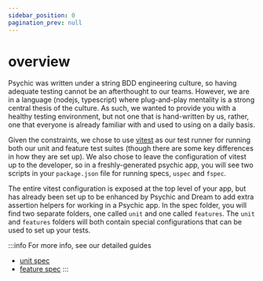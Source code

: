 ```yaml
---
sidebar_position: 0
pagination_prev: null
---
```


# overview

Psychic was written under a string BDD engineering culture, so having adequate testing cannot be an afterthought to our teams. However, we are in a language (nodejs, typescript) where plug-and-play mentality is a strong central thesis of the culture. As such, we wanted to provide you with a healthy testing environment, but not one that is hand-written by us, rather, one that everyone is already familiar with and used to using on a daily basis.

Given the constraints, we chose to use [vitest](https://vitest.dev) as our test runner for running both our unit and feature test suites (though there are some key differences in how they are set up). We also chose to leave the configuration of vitest up to the developer, so in a freshly-generated psychic app, you will see two scripts in your `package.json` file for running specs, `uspec` and `fspec`.

The entire vitest configuration is exposed at the top level of your app, but has already been set up to be enhanced by Psychic and Dream to add extra assertion helpers for working in a Psychic app. In the spec folder, you will find two separate folders, one called `unit` and one called `features`. The `unit` and `features` folders will both contain special configurations that can be used to set up your tests.

:::info
For more info, see our detailed guides

- [unit spec](/docs/specs/unit)
- [feature spec](/docs/specs/feature)
:::
